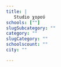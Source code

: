 ```yaml
---
title: |
   Studio χορού
schools: [""]
slugSubcategory: ""
category: ""
slugCategory: ""
schoolscount: ""
city: ""

---
```


